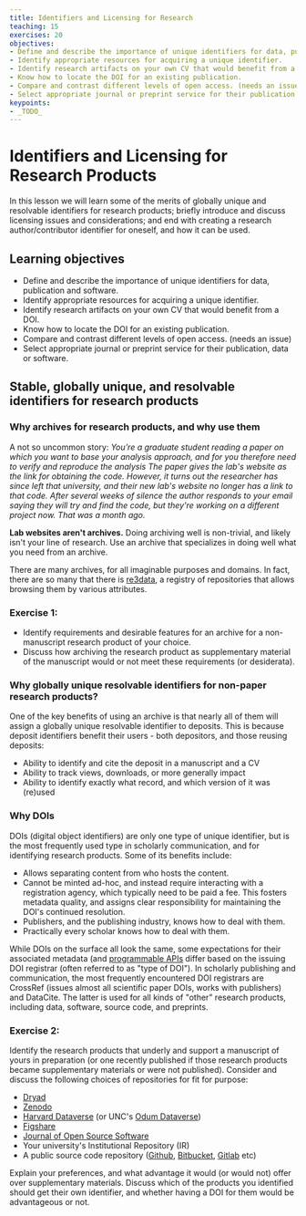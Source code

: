 ```yaml
---
title: Identifiers and Licensing for Research
teaching: 15
exercises: 20
objectives:
- Define and describe the importance of unique identifiers for data, publication and software.
- Identify appropriate resources for acquiring a unique identifier.
- Identify research artifacts on your own CV that would benefit from a DOI.
- Know how to locate the DOI for an existing publication.
- Compare and contrast different levels of open access. (needs an issue)
- Select appropriate journal or preprint service for their publication, data or software.
keypoints:
- _TODO_
---
```


# Identifiers and Licensing for Research Products

In this lesson we will learn some of the merits of globally unique and resolvable identifiers for research products; briefly introduce and discuss licensing issues and considerations; and end with creating a research author/contributor identifier for oneself, and how it can be used.

## Learning objectives

- Define and describe the importance of unique identifiers for data, publication and software.
- Identify appropriate resources for acquiring a unique identifier.
- Identify research artifacts on your own CV that would benefit from a DOI.
- Know how to locate the DOI for an existing publication.
- Compare and contrast different levels of open access. (needs an issue)
- Select appropriate journal or preprint service for their publication, data or software.

## Stable, globally unique, and resolvable identifiers for research products

### Why archives for research products, and why use them

A not so uncommon story:  _You’re a graduate student reading a paper on which you want to base your analysis approach, and for you therefore need to verify and reproduce the analysis The paper gives the lab's website as the link for obtaining the code. However, it turns out the researcher has since left that university, and their new lab's website no longer has a link to that code. After several weeks of silence the author responds to your email saying they will try and find the code, but they're working on a different project now. That was a month ago._

**Lab websites aren't archives.** Doing archiving well is non-trivial, and likely isn't your line of research. Use an archive that specializes in doing well what you need from an archive.

There are many archives, for all imaginable purposes and domains.  In fact, there are so many that there is [re3data](http://www.re3data.org), a registry of repositories that allows browsing them by various attributes.

### Exercise 1:

* Identify requirements and desirable features for an archive for a non-manuscript research product of your choice.
* Discuss how archiving the research product as supplementary material of the manuscript would or not meet these requirements (or desiderata).

### Why globally unique resolvable identifiers for non-paper research products?

One of the key benefits of using an archive is that nearly all of them will assign a globally unique resolvable identifier to deposits. This is because deposit identifiers benefit their users - both depositors, and those reusing deposits:

* Ability to identify and cite the deposit in a manuscript and a CV
* Ability to track views, downloads, or more generally impact
* Ability to identify exactly what record, and which version of it was (re)used

### Why DOIs

DOIs (digital object identifiers) are only one type of unique identifier, but is the most frequently used type in scholarly communication, and for identifying research products. Some of its benefits include:

* Allows separating content from who hosts the content.
* Cannot be minted ad-hoc, and instead require interacting with a registration agency, which typically need to be paid a fee. This fosters metadata quality, and assigns clear responsibility for maintaining the DOI's continued resolution.
* Publishers, and the publishing industry, knows how to deal with them.
* Practically every scholar knows how to deal with them.

While DOIs on the surface all look the same, some expectations for their associated metadata (and [programmable APIs](http://citation.crosscite.org/docs.html) differ based on the issuing DOI registrar (often referred to as "type of DOI"). In scholarly publishing and communication, the most frequently encountered DOI registrars are CrossRef (issues almost all scientific paper DOIs, works with publishers) and DataCite. The latter is used for all kinds of "other" research products, including data, software, source code, and preprints.

### Exercise 2:

Identify the research products that underly and support a manuscript of yours in preparation (or one recently published if those research products became supplementary materials or were not published). Consider and discuss the following choices of repositories for fit for purpose:

* [Dryad](http://datadryad.org)
* [Zenodo](http://zenodo.org)
* [Harvard Dataverse](https://dataverse.harvard.edu) (or UNC's [Odum Dataverse](https://dataverse.unc.edu))
* [Figshare](http://figshare.com)
* [Journal of Open Source Software](http://joss.theoj.org)
* Your university's Institutional Repository (IR)
* A public source code repository ([Github](http://github.com), [Bitbucket](http://bitbucket.com), [Gitlab](http://gitlab.com) etc)

Explain your preferences, and what advantage it would (or would not) offer over supplementary materials. Discuss which of the products you identified should get their own identifier, and whether having a DOI for them would be advantageous or not.

